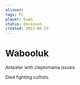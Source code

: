 ```yaml
---
aliases: 
tags: PC
player: Ewan
status: Deceased
created: 2022-06-19
---
```

# Wabooluk
Anteater with cleptomania issues.

Died fighting cultists.